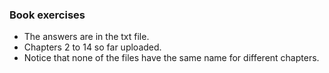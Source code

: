 ### Book exercises 
- The answers are in the txt file.
- Chapters 2 to 14 so far uploaded.
- Notice that none of the files have the same name for different chapters.

